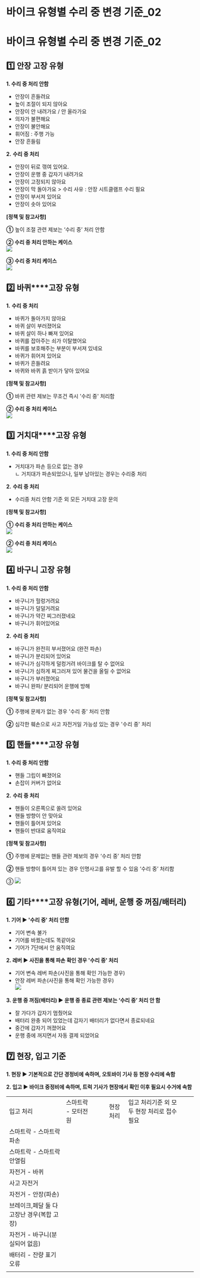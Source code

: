 # 바이크 유형별 수리 중 변경 기준_02

**바이크 유형별 수리 중 변경 기준\_02**
==========================

**1️⃣** **안장 고장 유형**
--------------------

**1. 수리 중 처리 안함**

* 안장이 흔들려요
* 높이 조절이 되지 않아요
* 안장이 안 내려가요 / 안 올라가요
* 의자가 불편해요
* 안장이 불안해요
* 휘어짐 : 주행 가능
* 안장 흔들림

**2.** **수리 중 처리**

* 안장이 뒤로 꺾여 있어요.
* 안장이 운행 중 갑자기 내려가요
* 안장이 고정되지 않아요
* 안장이 막 돌아가요 > 수리 사유 : 안장 시트클램프 수리 필요
* 안장이 부서져 있어요
* 안장이 솟아 있어요

**[정책 및 참고사항]**

**①** 높이 조절 관련 제보는 ‘수리 중’ 처리 안함

**② 수리 중 처리 안하는 케이스**  
![](https://kakaomobilitysupport.zendesk.com/hc/article_attachments/33533941521945)

**③ 수리 중 처리 케이스**  
![](https://kakaomobilitysupport.zendesk.com/hc/article_attachments/33533894523033)

**2️⃣** **바퀴****고장 유형**
-----------------------

**1.** **수리 중 처리**

* 바퀴가 돌아가지 않아요
* 바퀴 살이 부러졌어요
* 바퀴 살이 하나 빠져 있어요
* 바퀴를 잡아주는 쇠가 이탈했어요
* 바퀴를 보호해주는 부분이 부서져 있네요
* 바퀴가 휘어져 있어요
* 바퀴가 흔들려요
* 바퀴와 바퀴 흙 받이가 닿아 있어요

**[정책 및 참고사항]**

**①** 바퀴 관련 제보는 무조건 즉시 '수리 중' 처리함

**② 수리 중 처리 케이스  
![](https://kakaomobilitysupport.zendesk.com/hc/article_attachments/33533941554841)**

**3️⃣** **거치대****고장 유형**
------------------------

**1. 수리 중 처리 안함**

* 거치대가 파손 등으로 없는 경우  
  ㄴ 거치대가 파손되었으나, 일부 남아있는 경우는 수리중 처리

**2.** **수리 중 처리**

* 수리중 처리 안함 기준 외 모든 거치대 고장 문의

**[정책 및 참고사항]**

**① 수리 중 처리 안하는 케이스  
![](https://kakaomobilitysupport.zendesk.com/hc/article_attachments/33534067109273)**

**② 수리 중 처리 케이스  
![](https://kakaomobilitysupport.zendesk.com/hc/article_attachments/33534067111193)**

**4️⃣** **바구니** **고장 유형**
-------------------------

**1. 수리 중 처리 안함**

* 바구니가 헐렁거려요
* 바구니가 덜덜거려요
* 바구니가 약간 찌그러졌네요
* 바구니가 휘어있어요

**2.** **수리 중 처리**

* 바구니가 완전히 부서졌어요 (완전 파손)
* 바구니가 분리되어 있어요
* 바구니가 심각하게 덜컹거려 바이크를 탈 수 없어요
* 바구니가 심하게 찌그러져 있어 물건을 올릴 수 없어요
* 바구니가 부러졌어요
* 바구니 완파/ 분리되어 운행에 방해

**[정책 및 참고사항]**

**①** 주행에 문제가 없는 경우 '수리 중' 처리 안함

**②** 심각한 훼손으로 사고 자전거일 가능성 있는 경우 '수리 중' 처리

**5️⃣** **핸들****고장 유형**
-----------------------

**1. 수리 중 처리 안함**

* 핸들 그립이 빠졌어요
* 손잡이 커버가 없어요

**2.** **수리 중 처리**

* 핸들이 오른쪽으로 쏠려 있어요
* 핸들 방향이 안 맞아요
* 핸들이 틀어져 있어요
* 핸들이 반대로 움직여요

**[정책 및 참고사항]**

**①** 주행에 문제없는 핸들 관련 제보의 경우 ‘수리 중’ 처리 안함

**②** 핸들 방향이 틀어져 있는 경우 인명사고를 유발 할 수 있음 ‘수리 중’ 처리함

③ ![](https://kakaomobilitysupport.zendesk.com/hc/article_attachments/33534745790233)

**6️⃣** **기타****고장 유형(기어, 레버, 운행 중 꺼짐/배터리)**
--------------------------------------------

**1. 기어 ▶ '수리 중' 처리 안함**

* 기어 변속 불가
* 기어를 바꿨는데도 똑같아요
* 기어가 7단에서 안 움직여요

**2. 레버 ▶ 사진을 통해 파손 확인 경우 '수리 중' 처리**

* 기어 변속 레버 파손(사진을 통해 확인 가능한 경우)
* 안장 레버 파손(사진을 통해 확인 가능한 경우)  
  ![](https://kakaomobilitysupport.zendesk.com/hc/article_attachments/33534745794713)

**3. 운행 중 꺼짐(배터리) ▶ 운행 중 종료 관련 제보는 ‘수리 중’ 처리 안 함**

* 잘 가다가 갑자기 멈췄어요
* 배터리 완충 되어 있었는데 갑자기 배터리가 없다면서 종료되네요
* 중간에 갑자기 꺼졌어요
* 운행 중에 꺼지면서 자동 결제 되었어요

**7️⃣ 현장, 입고 기준**
-----------------

****1. 현장 ▶ 기본적으로 간단 경정비에 속하며, 오토바이 기사 등 현장 수리에 속함****

****2. 입고 ▶ 바이크 중정비에 속하며, 트럭 기사가 현장에서 확인 이후 필요시 수거에 속함****

|  |  |  |  |  |  |  |  |
| --- | --- | --- | --- | --- | --- | --- | --- |
| 입고 처리 | 스마트락 - 모터전원 | | | 현장 처리 | 입고 처리기준 외 모두 현장 처리로 접수 필요 | | |
| 스마트락 - 스마트락 파손 | | |
| 스마트락 - 스마트락 안열림 | | |  |  |  |
| 자전거 - 바퀴 | | |  |  |  |
| 사고 자전거 | | |  |  |  |
| 자전거 - 안장(파손) | | |  |  |  |
| 브레이크,페달 둘 다 고장난 경우(복합 고장) | | |  |  |  |
| 자전거 - 바구니(분실되어 없음) | | |  |  |  |
| 배터리 - 잔량 표기오류 | | |  |  |  |
|  |  |  |  |  |  |
